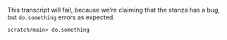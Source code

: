 This transcript will fail, because we’re claiming that the stanza has a bug, but `do.something` errors as expected.

``` ucm :error :bug
scratch/main> do.something
```
